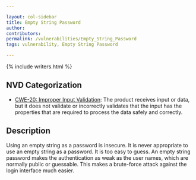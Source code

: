 ```yaml
---

layout: col-sidebar
title: Empty String Password
author:
contributors:
permalink: /vulnerabilities/Empty_String_Password
tags: vulnerability, Empty String Password

---
```


{% include writers.html %}

## NVD Categorization

- [CWE-20: Improper Input Validation](https://cwe.mitre.org/data/definitions/20.html): The product receives input or data, but it does not validate or incorrectly validates that the input has the properties that are required to process the data safely and correctly.

## Description

Using an empty string as a password is insecure. It is never appropriate to use an empty string as a password. It is too easy to guess. An empty string password makes the authentication as weak as the user names, which are normally public or guessable. This makes a brute-force attack against the login interface much easier.
